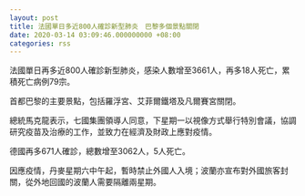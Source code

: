 ```yaml
---
layout: post
title: 法國單日多近800人確診新型肺炎　巴黎多個景點關閉
date: 2020-03-14 03:09:46.000000000 +08:00
categories: rss
---
```


法國單日再多近800人確診新型肺炎，感染人數增至3661人，再多18人死亡，累積死亡病例79宗。

首都巴黎的主要景點，包括羅浮宮、艾菲爾鐵塔及凡爾賽宮關閉。

總統馬克龍表示，七國集團領導人同意，下星期一以視像方式舉行特別會議，協調研究疫苗及治療的工作，並致力在經濟及財政上應對疫情。

德國再多671人確診，總數增至3062人，5人死亡。

因應疫情，丹麥星期六中午起，暫時禁止外國人入境；波蘭亦宣布對外國旅客封關，從外地回國的波蘭人需要隔離兩星期。
